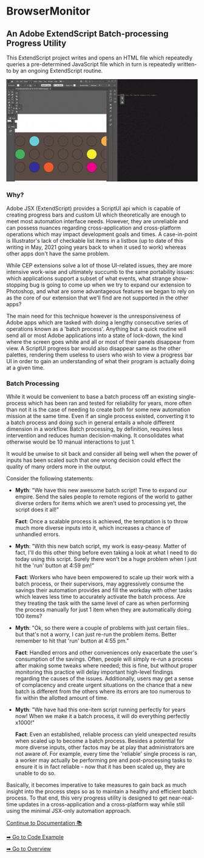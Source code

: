 # BrowserMonitor
## An Adobe ExtendScript Batch-processing Progress Utility

This ExtendScript project writes and opens an HTML file which repeatedly queries a pre-determined JavaScript file which in turn is repeatedly written-to by an ongoing ExtendScript routine.

![Completion-Test-Image](images/CompletionTest-e.gif)

### Why?
Adobe JSX (ExtendScript) provides a ScriptUI api which is capable of creating progress bars and custom UI which theoretically are enough to meet most automation interface needs. However, they are unreliable and can possess nuances regarding cross-application and cross-platform operations which may impact development goals and times. A case-in-point is Illustrator's lack of checkable list items in a listbox (up to date of this writing in May, 2021 going years back to when it used to work) whereas other apps don't have the same problem.

While CEP extensions solve a lot of those UI-related issues, they are more intensive work-wise and ultimately succumb to the same portability issues: which applications support a subset of what events, what strange show-stopping bug is going to come up when we try to expand our extension to Photoshop, and what are some advantageous features we began to rely on as the core of our extension that we'll find are not supported in the other apps?

The main need for this technique however is the unresponsiveness of Adobe apps which are tasked with doing a lengthy consecutive series of operations known as a 'batch process'. Anything but a quick routine will send all or most Adobe applications into a state of lock-down, the kind where the screen goes white and all or most of their panels disappear from view. A ScriptUI progress bar would also disappear same as the other palettes, rendering them useless to users who wish to view a progress bar UI in order to gain an understanding of what their program is actually doing at a given time.

### Batch Processing
While it would be convenient to base a batch process off an existing single-process which has been ran and tested for reliability for years, more often than not it is the case of needing to create both for some new automation mission at the same time. Even if an single process existed, converting it to a batch process and doing such in general entails a whole different dimension in a workflow. Batch processing, by definition, requires less intervention and reduces human decision-making. It consolidates what otherwise would be 10 manual interactions to just 1.

It would be unwise to sit back and consider all being well when the power of inputs has been scaled such that one wrong decision could effect the quality of many orders more in the output.

Consider the following statements:

* 
	**Myth**: "We have this new awesome batch script! Time to expand our empire. Send the sales people to remote regions of the world to gather diverse orders for items which we aren't used to processing yet, the script does it all!"
	
	**Fact**: Once a scalable process is achieved, the temptation is to throw much more diverse inputs into it, which increases a chance of unhandled errors.

* 
	**Myth**: "With this new batch script, my work is easy-peasy. Matter of fact, I'll do this other thing before even taking a look at what I need to do today using this script. Surely there won't be a huge problem when I just hit the 'run' button at 4:59 pm!"

	**Fact**: Workers who have been empowered to scale up their work with a batch process, or their supervisors, may aggressively consume the savings their automation provides and fill the workday with other tasks which leaves less time to accurately activate the batch process. Are they treating the task with the same level of care as when performing the process manually for just 1 item when they are automatically doing 100 items?

* 
	**Myth**: "Ok, so there were a couple of problems with just certain files.. but that's not a worry, I can just re-run the problem items. Better remember to hit that 'run' button at 4:55 pm."

	**Fact**: Handled errors and other conveniences only exacerbate the user's consumption of the savings. Often, people will simply re-run a process after making some tweaks where needed; this is fine, but without proper monitoring this practice will delay important high-level findings regarding the causes of the issues. Additionally, users may get a sense of complacency and create urgent situations on the chance that a new batch is different from the others where its errors are too numerous to fix within the allotted amount of time.

* 
	**Myth**: "We have had this one-item script running perfectly for years now! When we make it a batch process, it will do everything perfectly x1000!"

	**Fact**: Even an established, reliable process can yield unexpected results when scaled up to become a batch process. Besides a potential for more diverse inputs, other factos may be at play that administrators are not aware of. For example, every time the 'reliable' single process is ran, a worker may actually be performing pre and post-processing tasks to ensure it is in fact reliable - now that it has been scaled up, they are unable to do so.

Basically, it becomes imperative to take measures to gain back as much insight into the process steps so as to maintain a healthy and efficient batch process. To that end, this very progress utility is designed to get near-real-time updates in a cross-application and a cross-platform way while still using the minimal JSX-only automation approach.

[Continue to Documentation 📚](Documentation.md)

[➡ Go to Code Example](Code%20Example.md)

[➡ Go to Overview](Overview.md)